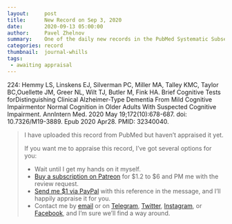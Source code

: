 ```yaml
---
layout:     post
title:      New Record on Sep 3, 2020
date:       2020-09-13 05:00:00
author:     Pavel Zhelnov
summary:    One of the daily new records in the PubMed Systematic Subset indexed by Sep 3, 2020.
categories: record
thumbnail:  journal-whills
tags:
 - awaiting appraisal
---
```


224: Hemmy LS, Linskens EJ, Silverman PC, Miller MA, Talley KMC, Taylor BC,Ouellette JM, Greer NL, Wilt TJ, Butler M, Fink HA. Brief Cognitive Tests forDistinguishing Clinical Alzheimer-Type Dementia From Mild Cognitive Impairmentor Normal Cognition in Older Adults With Suspected Cognitive Impairment. AnnIntern Med. 2020 May 19;172(10):678-687. doi: 10.7326/M19-3889. Epub 2020 Apr28. PMID: 32340040.


> I have uploaded this record from PubMed but haven’t appraised it yet.
>
> If you want me to appraise this record, I’ve got several options for you:
> * Wait until I get my hands on it myself.
> * [Buy a subscription on Patreon](https://patreon.com/zheln) for $1.2 to $6 and PM me with the review request.
> * [Send me $1 via PayPal](https://paypal.me/pjelnov) with this reference in the message, and I’ll happily appraise it for you.
> * Contact me by [email](mailto:pavel@zheln.com) or on [Telegram](https://t.me/drzhelnov), [Twitter](https://twitter.com/drzhelnov), [Instagram](https://instagram.com/igzheln), or [Facebook](https://facebook.com/drzhelnov), and I’m sure we’ll find a way around.
